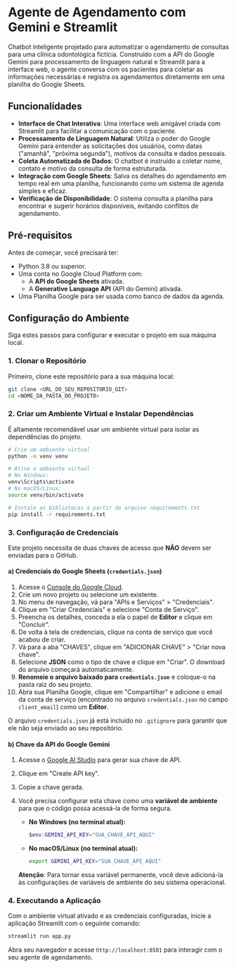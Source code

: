 # Agente de Agendamento com Gemini e Streamlit

Chatbot inteligente projetado para automatizar o agendamento de consultas para uma clínica odontológica fictícia. Construído com a API do Google Gemini para processamento de linguagem natural e Streamlit para a interface web, o agente conversa com os pacientes para coletar as informações necessárias e registra os agendamentos diretamente em uma planilha do Google Sheets.

## Funcionalidades

-   **Interface de Chat Interativa**: Uma interface web amigável criada com Streamlit para facilitar a comunicação com o paciente.
-   **Processamento de Linguagem Natural**: Utiliza o poder do Google Gemini para entender as solicitações dos usuários, como datas ("amanhã", "próxima segunda"), motivos da consulta e dados pessoais.
-   **Coleta Automatizada de Dados**: O chatbot é instruído a coletar nome, contato e motivo da consulta de forma estruturada.
-   **Integração com Google Sheets**: Salva os detalhes do agendamento em tempo real em uma planilha, funcionando como um sistema de agenda simples e eficaz.
-   **Verificação de Disponibilidade**: O sistema consulta a planilha para encontrar e sugerir horários disponíveis, evitando conflitos de agendamento.

## Pré-requisitos

Antes de começar, você precisará ter:
-   Python 3.8 ou superior.
-   Uma conta no Google Cloud Platform com:
    -   A **API do Google Sheets** ativada.
    -   A **Generative Language API** (API do Gemini) ativada.
-   Uma Planilha Google para ser usada como banco de dados da agenda.

## Configuração do Ambiente

Siga estes passos para configurar e executar o projeto em sua máquina local.

### 1. Clonar o Repositório

Primeiro, clone este repositório para a sua máquina local:
```bash
git clone <URL_DO_SEU_REPOSITORIO_GIT>
cd <NOME_DA_PASTA_DO_PROJETO>
```

### 2. Criar um Ambiente Virtual e Instalar Dependências

É altamente recomendável usar um ambiente virtual para isolar as dependências do projeto.

```bash
# Crie um ambiente virtual
python -m venv venv

# Ative o ambiente virtual
# No Windows:
venv\Scripts\activate
# No macOS/Linux:
source venv/bin/activate

# Instale as bibliotecas a partir do arquivo requirements.txt
pip install -r requirements.txt
```

### 3. Configuração de Credenciais

Este projeto necessita de duas chaves de acesso que **NÃO** devem ser enviadas para o GitHub.

#### a) Credenciais do Google Sheets (`credentials.json`)

1.  Acesse o [Console do Google Cloud](https://console.cloud.google.com/).
2.  Crie um novo projeto ou selecione um existente.
3.  No menu de navegação, vá para "APIs e Serviços" > "Credenciais".
4.  Clique em "Criar Credenciais" e selecione "Conta de Serviço".
5.  Preencha os detalhes, conceda a ela o papel de **Editor** e clique em "Concluir".
6.  De volta à tela de credenciais, clique na conta de serviço que você acabou de criar.
7.  Vá para a aba "CHAVES", clique em "ADICIONAR CHAVE" > "Criar nova chave".
8.  Selecione **JSON** como o tipo de chave e clique em "Criar". O download do arquivo começará automaticamente.
9.  **Renomeie o arquivo baixado para `credentials.json`** e coloque-o na pasta raiz do seu projeto.
10. Abra sua Planilha Google, clique em "Compartilhar" e adicione o email da conta de serviço (encontrado no arquivo `credentials.json` no campo `client_email`) como um **Editor**.

O arquivo `credentials.json` já está incluído no `.gitignore` para garantir que ele não seja enviado ao seu repositório.

#### b) Chave da API do Google Gemini

1.  Acesse o [Google AI Studio](https://aistudio.google.com/app/apikey) para gerar sua chave de API.
2.  Clique em "Create API key".
3.  Copie a chave gerada.
4.  Você precisa configurar esta chave como uma **variável de ambiente** para que o código possa acessá-la de forma segura.

    -   **No Windows (no terminal atual):**
        ```powershell
        $env:GEMINI_API_KEY="SUA_CHAVE_API_AQUI"
        ```
    -   **No macOS/Linux (no terminal atual):**
        ```bash
        export GEMINI_API_KEY="SUA_CHAVE_API_AQUI"
        ```
    **Atenção**: Para tornar essa variável permanente, você deve adicioná-la às configurações de variáveis de ambiente do seu sistema operacional.

### 4. Executando a Aplicação

Com o ambiente virtual ativado e as credenciais configuradas, inicie a aplicação Streamlit com o seguinte comando:

```bash
streamlit run app.py
```

Abra seu navegador e acesse `http://localhost:8501` para interagir com o seu agente de agendamento.
